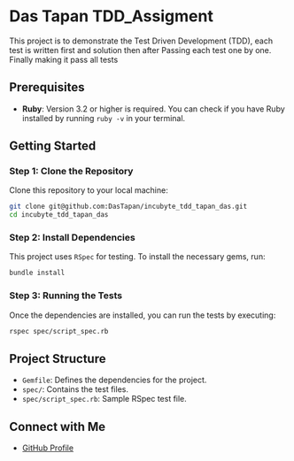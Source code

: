 # Das Tapan TDD_Assigment

This project is to demonstrate the Test Driven Development (TDD), each test is written first and solution then after
Passing each test one by one. Finally making it pass all tests

## Prerequisites

- **Ruby**: Version 3.2 or higher is required. You can check if you have Ruby installed by running `ruby -v` in your terminal.

## Getting Started

### Step 1: Clone the Repository

Clone this repository to your local machine:

```bash
git clone git@github.com:DasTapan/incubyte_tdd_tapan_das.git
cd incubyte_tdd_tapan_das
```

### Step 2: Install Dependencies

This project uses `RSpec` for testing. To install the necessary gems, run:

```bash
bundle install
```

### Step 3: Running the Tests

Once the dependencies are installed, you can run the tests by executing:

```bash
rspec spec/script_spec.rb
```

## Project Structure

- `Gemfile`: Defines the dependencies for the project.
- `spec/`: Contains the test files.
- `spec/script_spec.rb`: Sample RSpec test file.

## Connect with Me

- [GitHub Profile](https://github.com/DasTapan)
